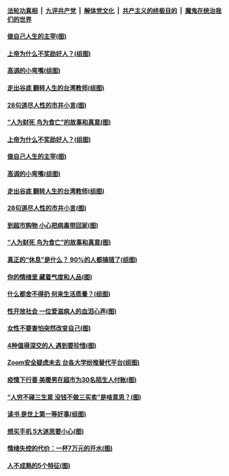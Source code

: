 

####  [法轮功真相](../../../../basic/blob/master/README.md?t=04130601) &nbsp;|&nbsp; [九评共产党](../../../../9ping.md/blob/master/README.md?t=04130601) &nbsp;|&nbsp; [解体党文化](../../../../jtdwh.md/blob/master/README.md?t=04130601)  &nbsp;|&nbsp; [共产主义的终极目的](../../../../gczydzjmd.md/blob/master/README.md?t=04130601) &nbsp;|&nbsp; [魔鬼在统治我们的世界](../../../../mgztzwmdsj.md/blob/master/README.md?t=04130601) 

#### [做自己人生的主宰(图)](../pages/p8/929173.md?t=04130601) 

#### [上帝为什么不奖励好人？(组图)](../pages/p8/928996.md?t=04130601) 

#### [高调的小弯嘴(组图)](../pages/p8/929468.md?t=04130601) 

#### [走出谷底 翻转人生的台湾教师(组图)](../pages/p8/929453.md?t=04130601) 

#### [28句道尽人性的市井小言(图)](../pages/p8/929232.md?t=04130601) 

#### [“人为财死 鸟为食亡”的故事和真意(图)](../pages/p8/929187.md?t=04130601) 

#### [上帝为什么不奖励好人？(组图)](../pages/p8/928996.md?t=04130601) 

#### [做自己人生的主宰(图)](../pages/p8/929173.md?t=04130601) 

#### [高调的小弯嘴(组图)](../pages/p8/929468.md?t=04130601) 

#### [走出谷底 翻转人生的台湾教师(组图)](../pages/p8/929453.md?t=04130601) 

#### [28句道尽人性的市井小言(图)](../pages/p8/929232.md?t=04130601) 

#### [到超市购物 小心把病毒带回家(图)](../pages/p8/929221.md?t=04130601) 

#### [“人为财死 鸟为食亡”的故事和真意(图)](../pages/p8/929187.md?t=04130601) 

#### [真正的“休息”是什么？ 90%的人都搞错了(组图)](../pages/p8/929390.md?t=04130601) 

#### [你的情绪里 藏着气度和人品(图)](../pages/p8/928992.md?t=04130601) 

#### [什么都舍不得扔 何来生活质量？(组图)](../pages/p8/929295.md?t=04130601) 

#### [性开放社会 一位爱滋病人的血泪心声(图)](../pages/p8/929276.md?t=04130601) 

#### [女性不要害怕突然改变自己(图)](../pages/p8/929253.md?t=04130601) 

#### [4种值得深交的人 遇到要珍惜(图)](../pages/p8/929208.md?t=04130601) 

#### [Zoom安全疑虑未去 台各大学纷推替代平台(组图)](../pages/p8/929178.md?t=04130601) 

#### [疫情下行善 美暖男在超市为30名陌生人付账(图)](../pages/p8/929009.md?t=04130601) 

#### [“人穷不碰三生意 没钱不做三买卖”是啥意思？(图)](../pages/p8/929087.md?t=04130601) 

#### [读书 是世上第一等好事(组图)](../pages/p8/928997.md?t=04130601) 

#### [想买手机 5大迷思要小心(图)](../pages/p8/929055.md?t=04130601) 

#### [情绪失控的代价：一杯7万元的开水(图)](../pages/p8/929042.md?t=04130601) 

#### [人不成熟的5个特征(图)](../pages/p8/928428.md?t=04130601) 

